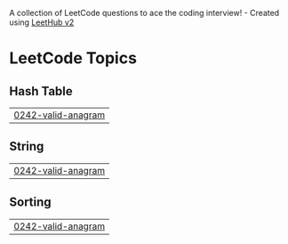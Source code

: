 A collection of LeetCode questions to ace the coding interview! - Created using [LeetHub v2](https://github.com/arunbhardwaj/LeetHub-2.0)
<!---LeetCode Topics Start-->
# LeetCode Topics
## Hash Table
|  |
| ------- |
| [0242-valid-anagram](https://github.com/jayanthkodurkumar/Neetcode150/tree/master/0242-valid-anagram) |
## String
|  |
| ------- |
| [0242-valid-anagram](https://github.com/jayanthkodurkumar/Neetcode150/tree/master/0242-valid-anagram) |
## Sorting
|  |
| ------- |
| [0242-valid-anagram](https://github.com/jayanthkodurkumar/Neetcode150/tree/master/0242-valid-anagram) |
<!---LeetCode Topics End-->